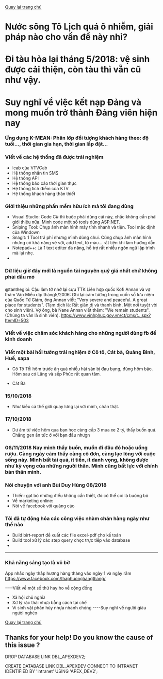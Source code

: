 [Quay lại trang chủ](https://phamkhactuy.github.io/tuypk.github.io/index.html)

# Nước sông Tô Lịch quá ô nhiễm, giải pháp nào cho vấn đề này nhỉ?

# Đi tàu hỏa lại tháng 5/2018: vệ sinh được cải thiện, còn tàu thì vẫn cũ như vậy.

# Suy nghĩ về việc kết nạp Đảng và mong muốn trở thành Đảng viên hiện nay


### Ứng dụng K-MEAN: Phân lớp đối tượng khách hàng theo: độ tuổi..., thời gian gia hạn, thời gian lắp đặt...

### Viết về các hệ thống đã được trải nghiệm
- Icab của VTVCab
- Hệ thống nhắn tin SMS
- Hệ thống API
- Hệ thống báo cáo thời gian thực
- Hệ thống tích điểm của KTV
- Hệ thống khách hàng thân thiết
### Giới thiệu những phần mềm hữu ích mà tôi đang dùng
- Visual Studio: Code C# thì buộc phải dùng cái này, chắc không cần phải giới thiệu nữa. Mình code một số tools dùng ASP.NET.
- Sniping Tool: Chụp ảnh màn hình máy tính nhanh và tiện. Tool mặc định của Windown
- Snagit: 1 Tool trả phí nhưng mình dùng chui. Cũng chụp ảnh màn hình nhưng có khả năng vẽ vời, add text, tô màu... rất tiện khi làm hướng dẫn.
- Notepad++: Là 1 text editer đa năng, hỗ trợ rất nhiều ngôn ngữ lập trình mà lại nhẹ.
- 
### Dữ liệu giờ đây mới là nguồn tài nguyên quý giá nhất chứ không phải dầu mỏ
###
@tanthegioi: Cậu làm tớ nhớ lại cựu TTK Liên hợp quốc Kofi Annan và vợ thăm Văn Miếu dịp tháng5/2006: Ghi lại cảm tưởng trong cuốn sổ lưu niệm của Quốc Tử Giám, ông Annan viết: "Very severe and peaceful. A great place for students". (Tạm dịch là: Rất giản dị và thanh bình. Một nơi tuyệt vời cho sinh viên). Vợ ông, bà Nane Annan viết thêm: "We remain students". (Chúng ta vẫn là sinh viên).
https://www.vinhphuc.gov.vn/ct/cms/t...spx?ItemID=503
### Viết về việc chăm sóc khách hàng cho những người dùng fb để kinh doanh

### Viết một bài hồi tưởng trải nghiệm ở Cô tô, Cát bà, Quảng Bình, Huế, sapa
- Cô Tô
Tối hôm trước ăn quá nhiều hải sản bị đau bụng, đúng hôm bão. Hôm sau có Lăng và sếp Phúc rất quan tâm.

- Cát Bà
### 15/10/2018
- Như kiểu cả thế giới quay lưng lại với mình, chán thật.
### 17/10/2018
- Dư âm từ việc hôm qua bạn học cùng cấp 3 mua xe 2 tỷ, thấy buồn quá. Chẳng gen ăn tức ở với bạn đâu nhưgn
### 06/11/2018 Nay mình thấy buồn, muốn đi đâu đó hoặc uống rượu. Càng ngày cảm thấy càng cô đơn, càng lạc lõng với cuộc sống này. Mình bất tài quá, ít tiền, ít danh vọng, không được như kỳ vọng của những người thân. Mình cũng bất lực với chính bản thân mình.


### Nói chuyện với anh Bùi Duy Hùng 08/2018
- Thiền: gạt bỏ những điều không cần thiết, đó có thể coi là buông bỏ
- Về marketing online: 
- Nói về facebook với quảng cáo
### Tôi đã tự động hóa các công việc nhàm chán hàng ngày như thế nào
- Build birt-report để xuất các file excel-pdf cho kế toán
- Build tool xử lý các step query chọc trực tiếp vào database
- 



---
### Khả năng sáng tạo là vô bờ

App nhắc ngày thắp hương hàng tháng vào ngày 1 và ngày rằm
https://www.facebook.com/thaphuonghangthang/


----Viết về một số thứ hay ho về cộng đồng
+ Xã hội chủ nghĩa
+ Xử lý rác thải nhựa bằng cách tái chế
+ Vi sinh vật phân hủy nhựa nhanh chóng
----Suy nghĩ về người giàu người nghèo

[Quay lại trang chủ](https://phamkhactuy.github.io/tuypk.github.io/index.html)

Thanks for your help!
Do you know the cause of  this issue ?
------------
DROP DATABASE LINK DBL_APEXDEV2;

CREATE DATABASE LINK DBL_APEXDEV
 CONNECT TO INTRANET
 IDENTIFIED BY 'intranet'
 USING 'APEX_DEV2';

